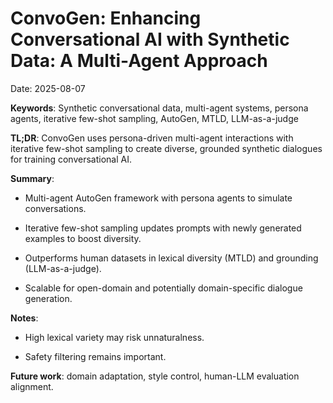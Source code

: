 # ConvoGen: Enhancing Conversational AI with Synthetic Data: A Multi-Agent Approach
Date: 2025-08-07 

**Keywords**: Synthetic conversational data, multi-agent systems, persona agents, iterative few-shot sampling, AutoGen, MTLD, LLM-as-a-judge

**TL;DR**: ConvoGen uses persona-driven multi-agent interactions with iterative few-shot sampling to create diverse, grounded synthetic dialogues for training conversational AI.

**Summary**:
- Multi-agent AutoGen framework with persona agents to simulate conversations.

- Iterative few-shot sampling updates prompts with newly generated examples to boost diversity.

- Outperforms human datasets in lexical diversity (MTLD) and grounding (LLM-as-a-judge).

- Scalable for open-domain and potentially domain-specific dialogue generation.

**Notes**:

- High lexical variety may risk unnaturalness.

- Safety filtering remains important.

**Future work**: domain adaptation, style control, human-LLM evaluation alignment.
